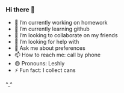 ### Hi there 👋
- 🔭 I’m currently working on homework
- 🌱 I’m currently learning github
- 👯 I’m looking to collaborate on my friends
- 🤔 I’m looking for help with 
- 💬 Ask me about preferences
- 📫 How to reach me: call by phone
- 😄 Pronouns: Leshiy
- ⚡ Fun fact: I collect cans

^_^
<!--
**LeshiyAda9H/LeshiyAda9H** is a ✨ _special_ ✨ repository because its `README.md` (this file) appears on your GitHub profile.

Here are some ideas to get you started:

- 🔭 I’m currently working on homework
- 🌱 I’m currently learning github
- 👯 I’m looking to collaborate on my friends
- 🤔 I’m looking for help with 
- 💬 Ask me about preferences
- 📫 How to reach me: call by phone
- 😄 Pronouns: Leshiy
- ⚡ Fun fact: I collect cans
-->
